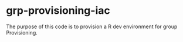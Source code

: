 # grp-provisioning-iac

The purpose of this code is to provision a R dev environment for group Provisioning.
